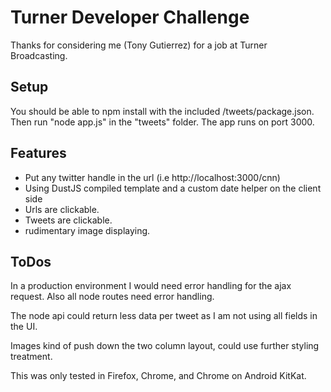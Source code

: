 # Turner Developer Challenge
Thanks for considering me (Tony Gutierrez) for a job at Turner Broadcasting.


## Setup

You should be able to npm install with the included /tweets/package.json. Then run "node app.js" in the "tweets" folder. The app runs on port 3000.

## Features

* Put any twitter handle in the url (i.e http://localhost:3000/cnn)
* Using DustJS compiled template and a custom date helper on the client side
* Urls are clickable.
* Tweets are clickable.
* rudimentary image displaying.


## ToDos
In a production environment I would need error handling for the ajax request. Also all node routes need error handling.

The node api could return less data per tweet as I am not using all fields in the UI.

Images kind of push down the two column layout, could use further styling treatment.

This was only tested in Firefox, Chrome, and Chrome on Android KitKat.
